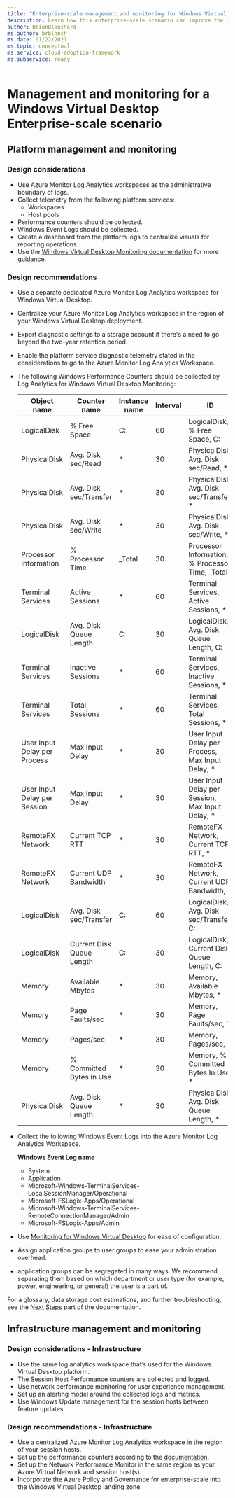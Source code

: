 ```yaml
---
title: "Enterprise-scale management and monitoring for Windows Virtual Desktop"
description: Learn how this enterprise-scale scenario can improve the management and monitoring of Windows Virtual Desktop.
author: BrianBlanchard
ms.author: brblanch
ms.date: 01/22/2021
ms.topic: conceptual
ms.service: cloud-adoption-framework
ms.subservice: ready
---
```


# Management and monitoring for a Windows Virtual Desktop Enterprise-scale scenario

## Platform management and monitoring

### Design considerations

- Use Azure Monitor Log Analytics workspaces as the administrative boundary of logs.
- Collect telemetry from the following platform services:
  - Workspaces
  - Host pools
- Performance counters should be collected.
- Windows Event Logs should be collected.
- Create a dashboard from the platform logs to centralize visuals for reporting operations.
- Use the [Windows Virtual Desktop Monitoring documentation](https://docs.microsoft.com/azure/virtual-desktop/azure-monitor) for more guidance.

### Design recommendations

- Use a separate dedicated Azure Monitor Log Analytics workspace for Windows Virtual Desktop.
- Centralize your Azure Monitor Log Analytics workspace in the region of your Windows Virtual Desktop deployment.
- Export diagnostic settings to a storage account if there's a need to go beyond the two-year retention period.
- Enable the platform service diagnostic telemetry stated in the considerations to go to the Azure Monitor Log Analytics Workspace.
- The following Windows Performance Counters should be collected by Log Analytics for Windows Virtual Desktop Monitoring:

   | Object name | Counter name | Instance name | Interval | ID |
   | --- | --- | --- | --- | --- |
   | LogicalDisk | % Free Space | C: | 60 | LogicalDisk, % Free Space, C: |
   | PhysicalDisk | Avg. Disk sec/Read | * | 30 | PhysicalDisk, Avg. Disk sec/Read, * |
   | PhysicalDisk | Avg. Disk sec/Transfer | * | 30 | PhysicalDisk, Avg. Disk sec/Transfer, * |
   | PhysicalDisk | Avg. Disk sec/Write | * | 30 | PhysicalDisk, Avg. Disk sec/Write, * |
   | Processor Information | % Processor Time | _Total | 30 | Processor Information, % Processor Time, _Total |
   | Terminal Services | Active Sessions | * | 60 | Terminal Services, Active Sessions, * |
   | LogicalDisk | Avg. Disk Queue Length | C: | 30 | LogicalDisk, Avg. Disk Queue Length, C: |
   | Terminal Services | Inactive Sessions | * | 60 | Terminal Services, Inactive Sessions, * |
   | Terminal Services | Total Sessions | * | 60 | Terminal Services, Total Sessions, * |
   | User Input Delay per Process | Max Input Delay | * | 30 | User Input Delay per Process, Max Input Delay, * |
   | User Input Delay per Session | Max Input Delay | * | 30 | User Input Delay per Session, Max Input Delay, * |
   | RemoteFX Network | Current TCP RTT | * | 30 | RemoteFX Network, Current TCP RTT, * |
   | RemoteFX Network | Current UDP Bandwidth | * | 30 | RemoteFX Network, Current UDP Bandwidth, * |
   | LogicalDisk | Avg. Disk sec/Transfer | C: | 60 | LogicalDisk, Avg. Disk sec/Transfer, C: |
   | LogicalDisk | Current Disk Queue Length | C: | 30 | LogicalDisk, Current Disk Queue Length, C: |
   | Memory | Available Mbytes | * | 30 | Memory, Available Mbytes, * |
   | Memory | Page Faults/sec | * | 30 |Memory, Page Faults/sec, * |
   | Memory | Pages/sec | * | 30 | Memory, Pages/sec, * |
   | Memory | % Committed Bytes In Use | * |30 | Memory, % Committed Bytes In Use, * |
   | PhysicalDisk | Avg. Disk Queue Length | * | 30 | PhysicalDisk, Avg. Disk Queue Length, * |

- Collect the following Windows Event Logs into the Azure Monitor Log Analytics Workspace.

   **Windows Event Log name**

     - System
     - Application
     - Microsoft-Windows-TerminalServices-LocalSessionManager/Operational
     - Microsoft-FSLogix-Apps/Operational
     - Microsoft-Windows-TerminalServices-RemoteConnectionManager/Admin
     - Microsoft-FSLogix-Apps/Admin

- Use [Monitoring for Windows Virtual Desktop](https://docs.microsoft.com/azure/virtual-desktop/azure-monitor) for ease of configuration.

- Assign application groups to user groups to ease your administration overhead.

- application groups can be segregated in many ways. We recommend separating them based on which department or user type (for example, power, engineering, or general) the user is a part of.

For a glossary, data storage cost estimations, and further troubleshooting, see the [Next Steps](https://docs.microsoft.com/azure/virtual-desktop/azure-monitor#next-steps) part of the documentation.

## Infrastructure management and monitoring

### Design considerations - Infrastructure

- Use the same log analytics workspace that’s used for the Windows Virtual Desktop platform.
- The Session Host Performance counters are collected and logged.
- Use network performance monitoring for user experience management.
- Set up an alerting model around the collected logs and metrics.
- Use Windows Update management for the session hosts between feature updates.

### Design recommendations - Infrastructure

- Use a centralized Azure Monitor Log Analytics workspace in the region of your session hosts.
- Set up the performance counters according to the [documentation](https://docs.microsoft.com/azure/virtual-desktop/azure-monitor#set-up-performance-counters).
- Set up the Network Performance Monitor in the same region as your Azure Virtual Network and session host(s).
- Incorporate the Azure Policy and Governance for enterprise-scale into the Windows Virtual Desktop landing zone.
